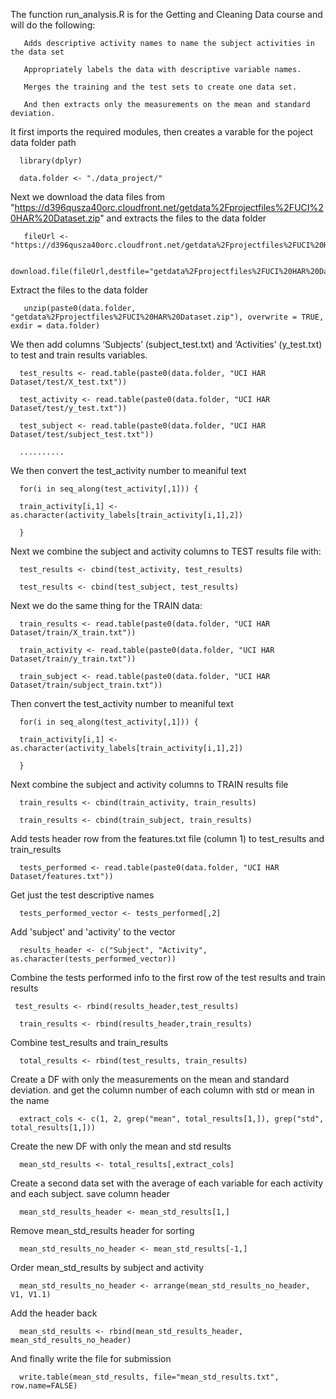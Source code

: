 The function run_analysis.R is for the Getting and Cleaning Data course and will do the following:

       Adds descriptive activity names to name the subject activities in the data set
       
       Appropriately labels the data with descriptive variable names. 
       
       Merges the training and the test sets to create one data set.
       
       And then extracts only the measurements on the mean and standard deviation. 
       
      
It first imports the required modules, then creates a varable for the poject data folder path

      library(dplyr)
      
      data.folder <- "./data_project/"

Next we download the data files from
"https://d396qusza40orc.cloudfront.net/getdata%2Fprojectfiles%2FUCI%20HAR%20Dataset.zip" and extracts 
the files to the data folder

       fileUrl <- "https://d396qusza40orc.cloudfront.net/getdata%2Fprojectfiles%2FUCI%20HAR%20Dataset.zip"
       
       download.file(fileUrl,destfile="getdata%2Fprojectfiles%2FUCI%20HAR%20Dataset.zip",method="curl")
      
Extract the files to the data folder

       unzip(paste0(data.folder, "getdata%2Fprojectfiles%2FUCI%20HAR%20Dataset.zip"), overwrite = TRUE, exdir = data.folder)
       
We then add columns ‘Subjects’ (subject_test.txt) and ‘Activities’ (y_test.txt) to test and train results variables.

      test_results <- read.table(paste0(data.folder, "UCI HAR Dataset/test/X_test.txt"))
      
      test_activity <- read.table(paste0(data.folder, "UCI HAR Dataset/test/y_test.txt"))
      
      test_subject <- read.table(paste0(data.folder, "UCI HAR Dataset/test/subject_test.txt"))
      
      ..........


We then convert the test_activity number to meaniful text
      
      for(i in seq_along(test_activity[,1])) {
      
      train_activity[i,1] <- as.character(activity_labels[train_activity[i,1],2])
      
      }
      

Next we combine the subject and activity columns to TEST results file with:

      test_results <- cbind(test_activity, test_results)

      test_results <- cbind(test_subject, test_results)
      

Next we do the same thing for the TRAIN data:     

      train_results <- read.table(paste0(data.folder, "UCI HAR Dataset/train/X_train.txt"))

      train_activity <- read.table(paste0(data.folder, "UCI HAR Dataset/train/y_train.txt"))

      train_subject <- read.table(paste0(data.folder, "UCI HAR Dataset/train/subject_train.txt"))


Then convert the test_activity number to meaniful text

      for(i in seq_along(test_activity[,1])) {

      train_activity[i,1] <- as.character(activity_labels[train_activity[i,1],2])

      }


Next combine the subject and activity columns to TRAIN results file

      train_results <- cbind(train_activity, train_results)

      train_results <- cbind(train_subject, train_results)
      

Add tests header row from the features.txt file (column 1) to test_results and train_results

      tests_performed <- read.table(paste0(data.folder, "UCI HAR Dataset/features.txt"))
      

Get just the test descriptive names

      tests_performed_vector <- tests_performed[,2]
      

Add 'subject' and 'activity' to the vector

      results_header <- c("Subject", "Activity", as.character(tests_performed_vector))
      

Combine the tests performed info to the first row of the test results and train results
 
     test_results <- rbind(results_header,test_results)

      train_results <- rbind(results_header,train_results)      
      

Combine test_results and train_results 

      total_results <- rbind(test_results, train_results)


Create a DF with only the measurements on the mean and standard deviation. and get the column number of each column with std or mean in the name

      extract_cols <- c(1, 2, grep("mean", total_results[1,]), grep("std", total_results[1,]))
      

Create the new DF with only the mean and std results

      mean_std_results <- total_results[,extract_cols]
      

Create a second data set with the average of each variable for each activity and each subject.
save column header

      mean_std_results_header <- mean_std_results[1,]


Remove mean_std_results header for sorting

      mean_std_results_no_header <- mean_std_results[-1,]


Order mean_std_results by subject and activity      

      mean_std_results_no_header <- arrange(mean_std_results_no_header, V1, V1.1)


Add the header back

      mean_std_results <- rbind(mean_std_results_header, mean_std_results_no_header)


And finally write the file for submission

      write.table(mean_std_results, file="mean_std_results.txt", row.name=FALSE)
